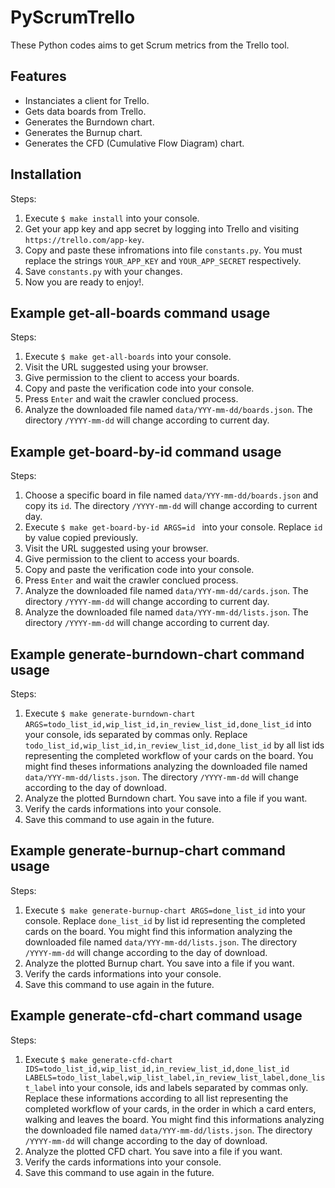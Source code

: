 # PyScrumTrello

These Python codes aims to get Scrum metrics from the Trello tool.

## Features

* Instanciates a client for Trello.
* Gets data boards from Trello.
* Generates the Burndown chart.
* Generates the Burnup chart.
* Generates the CFD (Cumulative Flow Diagram) chart.

## Installation

Steps:

1. Execute `$ make install` into your console.
2. Get your app key and app secret by logging into Trello and visiting `https://trello.com/app-key`.
3. Copy and paste these infromations into file `constants.py`. You must replace the strings `YOUR_APP_KEY` and `YOUR_APP_SECRET` respectively.
4. Save `constants.py` with your changes.
5. Now you are ready to enjoy!.

## Example get-all-boards command usage

Steps:

1. Execute `$ make get-all-boards` into your console.
2. Visit the URL suggested using your browser.
3. Give permission to the client to access your boards.
4. Copy and paste the verification code into your console.
5. Press `Enter` and wait the crawler conclued process.
6. Analyze the downloaded file named `data/YYY-mm-dd/boards.json`. The directory `/YYYY-mm-dd` will change according to current day.

## Example get-board-by-id command usage

Steps:

1. Choose a specific board in file named `data/YYY-mm-dd/boards.json` and copy its `id`. The directory `/YYYY-mm-dd` will change according to current day.
2. Execute `$ make get-board-by-id ARGS=id ` into your console. Replace `id` by value copied previously.
3. Visit the URL suggested using your browser.
4. Give permission to the client to access your boards.
5. Copy and paste the verification code into your console.
6. Press `Enter` and wait the crawler conclued process.
7. Analyze the downloaded file named `data/YYY-mm-dd/cards.json`. The directory `/YYYY-mm-dd` will change according to current day.
8. Analyze the downloaded file named `data/YYY-mm-dd/lists.json`. The directory `/YYYY-mm-dd` will change according to current day.

## Example generate-burndown-chart command usage

Steps:

1. Execute `$ make generate-burndown-chart ARGS=todo_list_id,wip_list_id,in_review_list_id,done_list_id` into your console, ids separated by commas only. Replace `todo_list_id,wip_list_id,in_review_list_id,done_list_id` by all list ids representing the completed workflow of your cards on the board. You might find theses informations analyzing the downloaded file named `data/YYY-mm-dd/lists.json`. The directory `/YYYY-mm-dd` will change according to the day of download.
2. Analyze the plotted Burndown chart. You save into a file if you want.
3. Verify the cards informations into your console.
4. Save this command to use again in the future.

## Example generate-burnup-chart command usage

Steps:

1. Execute `$ make generate-burnup-chart ARGS=done_list_id` into your console. Replace `done_list_id` by list id representing the completed cards on the board. You might find this information analyzing the downloaded file named `data/YYY-mm-dd/lists.json`. The directory `/YYYY-mm-dd` will change according to the day of download.
2. Analyze the plotted Burnup chart. You save into a file if you want.
3. Verify the cards informations into your console.
4. Save this command to use again in the future.

## Example generate-cfd-chart command usage

Steps:

1. Execute `$ make generate-cfd-chart IDS=todo_list_id,wip_list_id,in_review_list_id,done_list_id LABELS=todo_list_label,wip_list_label,in_review_list_label,done_list_label` into your console, ids and labels separated by commas only. Replace these informations according to all list representing the completed workflow of your cards, in the order in which a card enters, walking and leaves the board. You might find this informations analyzing the downloaded file named `data/YYY-mm-dd/lists.json`. The directory `/YYYY-mm-dd` will change according to the day of download.
2. Analyze the plotted CFD chart. You save into a file if you want.
3. Verify the cards informations into your console.
4. Save this command to use again in the future.

